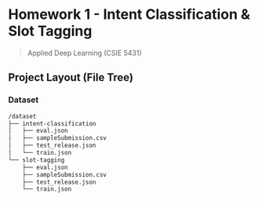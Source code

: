 # Homework 1 - Intent Classification & Slot Tagging
> Applied Deep Learning (CSIE 5431)


## Project Layout (File Tree)

### Dataset
```sh
/dataset
├── intent-classification
│   ├── eval.json
│   ├── sampleSubmission.csv
│   ├── test_release.json
│   └── train.json
└── slot-tagging
    ├── eval.json
    ├── sampleSubmission.csv
    ├── test_release.json
    └── train.json
```
